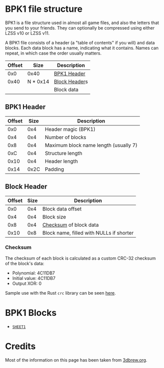 # BPK1 file structure

BPK1 is a file structure used in almost all game files, and also the letters that you send to your friends. They can optionally be compressed using either LZSS v10 or LZSS v11.

A BPK1 file consists of a header (a "table of contents" if you will) and data blocks. Each data block has a name, indicating what it contains. Names can repeat, in which case the order usually matters.

| Offset | Size     | Description                    |
| ------ | -------- | ------------------------------ |
| 0x0    | 0x40     | [BPK1 Header](#bpk1-header)    |
| 0x40   | N * 0x14 | [Block Header](#block-header)s |
|        |          | Block data                     |

## BPK1 Header

| Offset | Size | Description                           |
| ------ | ---- | ------------------------------------- |
| 0x0    | 0x4  | Header magic (BPK1)                   |
| 0x4    | 0x4  | Number of blocks                      |
| 0x8    | 0x4  | Maximum block name length (usually 7) |
| 0xC    | 0x4  | Structure length                      |
| 0x10   | 0x4  | Header length                         |
| 0x14   | 0x2C | Padding                               |

## Block Header

| Offset | Size | Description                              |
| ------ | ---- | ---------------------------------------- |
| 0x0    | 0x4  | Block data offset                        |
| 0x4    | 0x4  | Block size                               |
| 0x8    | 0x4  | [Checksum](#checksum) of block data      |
| 0x10   | 0x8  | Block name, filled with NULLs if shorter |

### Checksum

The checksum of each block is calculated as a custom CRC-32 checksum of the block's data: 
   - Polynomial: 4C11DB7
   - Initial value: 4C11DB7
   - Output XOR: 0

Sample use with the Rust `crc` library can be seen [here](https://github.com/SwapdoodleRevival/libdoodle/blob/906dfad46ffb6177634ea1faebf30b68320c8ee7/src/bpk1/mod.rs#L23).

# BPK1 Blocks

- [`SHEET1`](./sheet1.md)

# Credits

Most of the information on this page has been taken from [3dbrew.org](https://www.3dbrew.org/wiki/Swapdoodle).